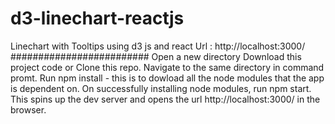 # d3-linechart-reactjs
Linechart with Tooltips using d3 js and react
Url : http://localhost:3000/
#########################
Open a new directory
Download this project code or Clone this repo.
Navigate to the same directory in command promt.
Run npm install - this is to dowload all the node modules that the app is dependent on.
On successfully installing node modules, run npm start.
This spins up the dev server and opens the url http://localhost:3000/ in the browser.

